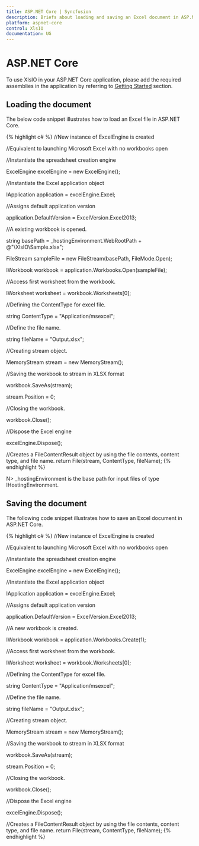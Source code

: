 ```yaml
---
title: ASP.NET Core | Syncfusion
description: Briefs about loading and saving an Excel document in ASP.NET Core platform.
platform: aspnet-core
control: XlsIO
documentation: UG
---
```


# ASP.NET Core

To use XlsIO in your ASP.NET Core application, please add the required assemblies in the application by referring to [Getting Started](https://help.syncfusion.com/aspnet-core/xlsio/getting-started) section.

## Loading the document

The below code snippet illustrates how to load an Excel file in ASP.NET Core.

{% highlight c# %}
//New instance of ExcelEngine is created 

//Equivalent to launching Microsoft Excel with no workbooks open

//Instantiate the spreadsheet creation engine

ExcelEngine excelEngine = new ExcelEngine();

//Instantiate the Excel application object

IApplication application = excelEngine.Excel;

//Assigns default application version

application.DefaultVersion = ExcelVersion.Excel2013;

//A existing workbook is opened.              

string basePath = _hostingEnvironment.WebRootPath + @"\XlsIO\Sample.xlsx";              

FileStream sampleFile = new FileStream(basePath, FileMode.Open);

IWorkbook workbook = application.Workbooks.Open(sampleFile);

//Access first worksheet from the workbook.

IWorksheet worksheet = workbook.Worksheets[0];             

//Defining the ContentType for excel file.

string ContentType = "Application/msexcel";

//Define the file name.

string fileName = "Output.xlsx";

//Creating stream object.

MemoryStream stream = new MemoryStream();

//Saving the workbook to stream in XLSX format

workbook.SaveAs(stream);

stream.Position = 0;

//Closing the workbook.

workbook.Close();

//Dispose the Excel engine

excelEngine.Dispose();

//Creates a FileContentResult object by using the file contents, content type, and file name.
return File(stream, ContentType, fileName);
{% endhighlight %}

N> _hostingEnvironment is the base path for input files of type IHostingEnvironment.

## Saving the document

The following code snippet illustrates how to save an Excel document in ASP.NET Core.

{% highlight c# %}
//New instance of ExcelEngine is created 

//Equivalent to launching Microsoft Excel with no workbooks open

//Instantiate the spreadsheet creation engine

ExcelEngine excelEngine = new ExcelEngine();

//Instantiate the Excel application object

IApplication application = excelEngine.Excel;

//Assigns default application version

application.DefaultVersion = ExcelVersion.Excel2013;

//A new workbook is created.              

IWorkbook workbook = application.Workbooks.Create(1);

//Access first worksheet from the workbook.

IWorksheet worksheet = workbook.Worksheets[0];             

//Defining the ContentType for excel file.

string ContentType = "Application/msexcel";

//Define the file name.

string fileName = "Output.xlsx";

//Creating stream object.

MemoryStream stream = new MemoryStream();

//Saving the workbook to stream in XLSX format

workbook.SaveAs(stream);

stream.Position = 0;

//Closing the workbook.

workbook.Close();

//Dispose the Excel engine

excelEngine.Dispose();

//Creates a FileContentResult object by using the file contents, content type, and file name.
return File(stream, ContentType, fileName);
{% endhighlight %}